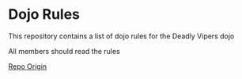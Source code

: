 Dojo Rules
==========

This repository contains a list of dojo rules for the Deadly Vipers dojo

All members should read the rules

[Repo Origin](https://github.com/deadlyvipers)